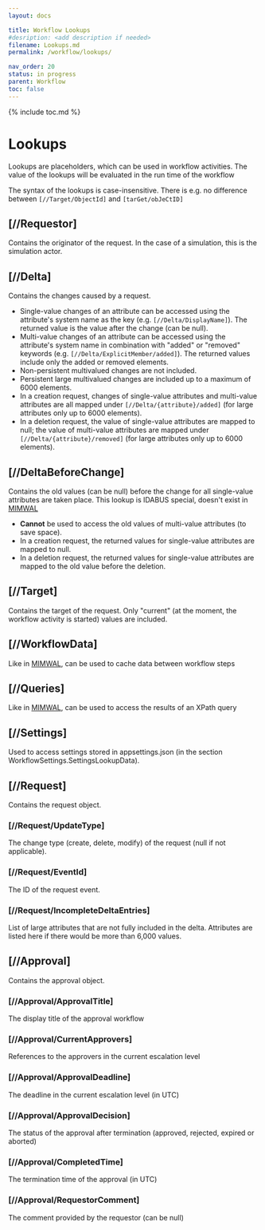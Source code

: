```yaml
---
layout: docs

title: Workflow Lookups
#desription: <add description if needed>
filename: Lookups.md
permalink: /workflow/lookups/

nav_order: 20
status: in progress
parent: Workflow
toc: false
---
```


{% include toc.md %}



# Lookups
Lookups are placeholders, which can be used in workflow activities. The value of the lookups will be evaluated in the run time of the workflow

The syntax of the lookups is case-insensitive. There is e.g. no difference between ```[//Target/ObjectId]``` and ```[tarGet/obJeCtID]```

## [//Requestor]
Contains the originator of the request. In the case of a simulation, this is the simulation actor.

## [//Delta]
Contains the changes caused by a request.
- Single-value changes of an attribute can be accessed using the attribute's system name as the key (e.g. ```[//Delta/DisplayName]```). The returned value is the value after the change (can be null).
- Multi-value changes of an attribute can be accessed using the attribute's system name in combination with "added" or "removed" keywords (e.g. ```[//Delta/ExplicitMember/added]```). The returned values include only the added or removed elements.
- Non-persistent multivalued changes are not included.
- Persistent large multivalued changes are included up to a maximum of 6000 elements.
- In a creation request, changes of single-value attributes and multi-value attributes are all mapped under ```[//Delta/{attribute}/added]``` (for large attributes only up to 6000 elements).
- In a deletion request, the value of single-value attributes are mapped to null; the value of multi-value attributes are mapped under ```[//Delta/{attribute}/removed]``` (for large attributes only up to 6000 elements).

## [//DeltaBeforeChange]
Contains the old values (can be null) before the change for all single-value attributes are taken place.
This lookup is IDABUS special, doesn't exist in [MIMWAL](https://microsoft.github.io/MIMWAL)
- **Cannot** be used to access the old values of multi-value attributes (to save space).
- In a creation request, the returned values for single-value attributes are mapped to null.
- In a deletion request, the returned values for single-value attributes are mapped to the old value before the deletion.

## [//Target]
Contains the target of the request. Only "current" (at the moment, the workflow activity is started) values are included.

## [//WorkflowData]
Like in [MIMWAL](https://microsoft.github.io/MIMWAL), can be used to cache data between workflow steps

## [//Queries]
Like in [MIMWAL](https://microsoft.github.io/MIMWAL), can be used to access the results of an XPath query

## [//Settings]
Used to access settings stored in appsettings.json (in the section WorkflowSettings.SettingsLookupData).

## [//Request]
Contains the request object.

### [//Request/UpdateType]
The change type (create, delete, modify) of the request (null if not applicable).

### [//Request/EventId]
The ID of the request event.

### [//Request/IncompleteDeltaEntries]
List of large attributes that are not fully included in the delta. Attributes are listed here if there would be more than 6,000 values.

## [//Approval]
Contains the approval object.

### [//Approval/ApprovalTitle]
The display title of the approval workflow

### [//Approval/CurrentApprovers]
References to the approvers in the current escalation level

### [//Approval/ApprovalDeadline]
The deadline in the current escalation level (in UTC)

### [//Approval/ApprovalDecision]
The status of the approval after termination (approved, rejected, expired or aborted)

### [//Approval/CompletedTime]
The termination time of the approval (in UTC)

### [//Approval/RequestorComment]
The comment provided by the requestor (can be null)
